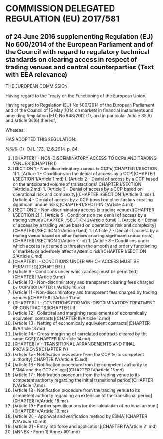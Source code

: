# COMMISSION DELEGATED REGULATION (EU) 2017/581

## of 24 June 2016 supplementing Regulation (EU) No 600/2014 of the European Parliament and of the Council with regard to regulatory technical standards on clearing access in respect of trading venues and central counterparties (Text with EEA relevance)

THE EUROPEAN COMMISSION,

Having regard to the Treaty on the Functioning of the European Union,

Having regard to Regulation (EU) No 600/2014 of the European Parliament and of the Council of 15 May 2014 on markets in financial instruments and amending Regulation (EU) No 648/2012 (1), and in particular Article 35(6) and Article 36(6) thereof,

Whereas:

HAS ADOPTED THIS REGULATION:

%%% (1)  OJ L 173, 12.6.2014, p. 84.

1. [CHAPTER I - NON-DISCRIMINATORY ACCESS TO CCPs AND TRADING VENUES](CHAPTER I)
  1. [SECTION 1 - Non-discriminatory access to CCPs](CHAPTER I/SECTION 1)
    1. [Article 1 - Conditions on the denial of access by a CCP](CHAPTER I/SECTION 1/Article 1.md)
    1. [Article 2 - Denial of access by a CCP based on the anticipated volume of transactions](CHAPTER I/SECTION 1/Article 2.md)
    1. [Article 3 - Denial of access by a CCP based on operational risk and complexity](CHAPTER I/SECTION 1/Article 3.md)
    1. [Article 4 - Denial of access by a CCP based on other factors creating significant undue risks](CHAPTER I/SECTION 1/Article 4.md)
  1. [SECTION 2 - Non-discriminatory access to trading venues](CHAPTER I/SECTION 2)
    1. [Article 5 - Conditions on the denial of access by a trading venue](CHAPTER I/SECTION 2/Article 5.md)
    1. [Article 6 - Denial of access by a trading venue based on operational risk and complexity](CHAPTER I/SECTION 2/Article 6.md)
    1. [Article 7 - Denial of access by a trading venue based on other factors creating significant undue risks](CHAPTER I/SECTION 2/Article 7.md)
    1. [Article 8 - Conditions under which access is deemed to threaten the smooth and orderly functioning of markets or adversely affect systemic risk](CHAPTER I/SECTION 2/Article 8.md)
1. [CHAPTER II - CONDITIONS UNDER WHICH ACCESS MUST BE PERMITTED](CHAPTER II)
  1. [Article 9 - Conditions under which access must be permitted](CHAPTER II/Article 9.md)
  1. [Article 10 - Non-discriminatory and transparent clearing fees charged by CCPs](CHAPTER II/Article 10.md)
  1. [Article 11 - Non-discriminatory and transparent fees charged by trading venues](CHAPTER II/Article 11.md)
1. [CHAPTER III - CONDITIONS FOR NON-DISCRIMINATORY TREATMENT OF CONTRACTS](CHAPTER III)
  1. [Article 12 - Collateral and margining requirements of economically equivalent contracts](CHAPTER III/Article 12.md)
  1. [Article 13 - Netting of economically equivalent contracts](CHAPTER III/Article 13.md)
  1. [Article 14 - Cross-margining of correlated contracts cleared by the same CCP](CHAPTER III/Article 14.md)
1. [CHAPTER IV - TRANSITIONAL ARRANGEMENTS AND FINAL PROVISIONS](CHAPTER IV)
  1. [Article 15 - Notification procedure from the CCP to its competent authority](CHAPTER IV/Article 15.md)
  1. [Article 16 - Notification procedure from the competent authority to ESMA and the CCP college](CHAPTER IV/Article 16.md)
  1. [Article 17 - Notification procedure from the trading venue to its competent authority regarding the initial transitional period](CHAPTER IV/Article 17.md)
  1. [Article 18 - Notification procedure from the trading venue to its competent authority regarding an extension of the transitional period](CHAPTER IV/Article 18.md)
  1. [Article 19 - Further specifications for the calculation of notional amount](CHAPTER IV/Article 19.md)
  1. [Article 20 - Approval and verification method by ESMA](CHAPTER IV/Article 20.md)
  1. [Article 21 - Entry into force and application](CHAPTER IV/Article 21.md)
1. [ANNEX - Form 1](Annex 001.md)
